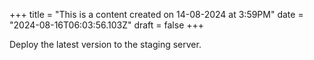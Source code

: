 +++
title = "This is a content created on 14-08-2024 at 3:59PM"
date = "2024-08-16T06:03:56.103Z"
draft = false
+++

  Deploy the latest version to the staging server.
        